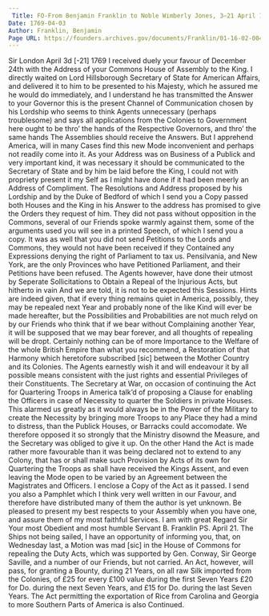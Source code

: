 ```yaml
---
 Title: FO-From Benjamin Franklin to Noble Wimberly Jones, 3–21 April 1769
Date: 1769-04-03
Author: Franklin, Benjamin
Page URL: https://founders.archives.gov/documents/Franklin/01-16-02-0046
---
```


Sir
London April 3d [-21] 1769
I received duely your favour of December 24th with the Address of your Commons House of Assembly to the King. I directly waited on Lord Hillsborough Secretary of State for American Affairs, and delivered it to him to be presented to his Majesty, which he assured me he would do immediately, and I understand he has transmitted the Answer to your Governor this is the present Channel of Communication chosen by his Lordship who seems to think Agents unnecessary (perhaps troublesome) and says all applications from the Colonies to Government here ought to be thro’ the hands of the Respective Governors, and thro’ the same hands The Assemblies should receive the Answers. But I apprehend America, will in many Cases find this new Mode inconvenient and perhaps not readily come into it. As your Address was on Business of a Publick and very important kind, it was necessary it should be communicated to the Secretary of State and by him be laid before the King, I could not with propriety present it my Self as I might have done if it had been meerly an Address of Compliment.
The Resolutions and Address proposed by his Lordship and by the Duke of Bedford of which I send you a Copy passed both Houses and the King in his Answer to the address has promised to give the Orders they request of him. They did not pass without opposition in the Commons, several of our Friends spoke warmly against them, some of the arguments used you will see in a printed Speech, of which I send you a copy.
It was as well that you did not send Petitions to the Lords and Commons, they would not have been received if they Contained any Expressions denying the right of Parliament to tax us. Pensilvania, and New York, are the only Provinces who have Petitioned Parliament, and their Petitions have been refused.
The Agents however, have done their utmost by Seperate Sollicitations to Obtain a Repeal of the Injurious Acts, but hitherto in vain And we are told, it is not to be expected this Sessions. Hints are indeed given, that if every thing remains quiet in America, possibly, they may be repealed next Year and probably none of the like Kind will ever be made hereafter, but the Possibilities and Probabilities are not much relyd on by our Friends who think that if we bear without Complaining another Year, it will be supposed that we may bear forever, and all thoughts of repealing will be dropt.
Certainly nothing can be of more Importance to the Welfare of the whole British Empire than what you recommend, a Restoration of that Harmony which heretofore subscribed [sic] between the Mother Country and its Colonies. The Agents earnestly wish it and will endeavour it by all possible means consistent with the just rights and essential Privileges of their Constituents.
The Secretary at War, on occasion of continuing the Act for Quartering Troops in America talk’d of proposing a Clause for enabling the Officers in case of Necessity to quarter the Soldiers in private Houses. This alarmed us greatly as it would always be in the Power of the Military to create the Necessity by bringing more Troops to any Place they had a mind to distress, than the Publick Houses, or Barracks could accomodate. We therefore opposed it so strongly that the Ministry disownd the Measure, and the Secretary was obliged to give it up. On the other Hand the Act is made rather more favourable than it was being declared not to extend to any Colony, that has or shall make such Provision by Acts of its own for Quartering the Troops as shall have received the Kings Assent, and even leaving the Mode open to be varied by an Agreement between the Magistrates and Officers. I enclose a Copy of the Act as it passed.
I send you also a Pamphlet which I think very well written in our Favour, and therefore have distributed many of them the author is yet unknown. Be pleased to present my best respects to your Assembly when you have one, and assure them of my most faithful Services. I am with great Regard Sir Your most Obedient and most humble Servant
B. Franklin
PS. April 21. The Ships not being sailed, I have an opportunity of informing you, that, on Wednesday last, a Motion was mad [sic] in the House of Commons for repealing the Duty Acts, which was supported by Gen. Conway, Sir George Saville, and a number of our Friends, but not carried. An Act, however, will pass, for granting a Bounty, during 21 Years, on all raw Silk imported from the Colonies, of £25 for every £100 value during the first Seven Years £20 for Do. during the next Seven Years, and £15 for Do. during the last Seven Years. The Act permitting the exportation of Rice from Carolina and Georgia to more Southern Parts of America is also Continued.

